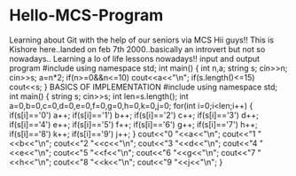# Hello-MCS-Program
Learning about Git with the help of our seniors via MCS
Hii guys!!
This is Kishore here..landed on feb 7th 2000..basically an introvert but not so nowadays..
Learning a lo of life lessons nowadays!!
input and output program
#include <iostream>
using namespace std;
int main()
{
int n,a;
string s;
cin>>n;
cin>>s;
a=n*2;
if(n>=0&&n<=10)
cout<<a<<"\n";
if(s.length()<=15)
cout<<s;
}
BASICS OF IMPLEMENTATION
  #include<iostream>
using namespace std;
int main()
{
    string s;
    cin>>s;
    int len=s.length();
    int a=0,b=0,c=0,d=0,e=0,f=0,g=0,h=0,k=0,j=0;
    for(int i=0;i<len;i++)
    {
    if(s[i]=='0')
        a++;
    if(s[i]=='1')
    b++;
    if(s[i]=='2')
    c++;
    if(s[i]=='3')
    d++;
    if(s[i]=='4')
    e++;
    if(s[i]=='5')
    f++;
    if(s[i]=='6')
    g++;
    if(s[i]=='7')
    h++;
    if(s[i]=='8')
    k++;
    if(s[i]=='9')
    j++;
    }
    cout<<"0 "<<a<<"\n";
    cout<<"1 "<<b<<"\n";
    cout<<"2 "<<c<<"\n";
    cout<<"3 "<<d<<"\n";
    cout<<"4 "<<e<<"\n";
    cout<<"5 "<<f<<"\n";
    cout<<"6 "<<g<<"\n";
    cout<<"7 "<<h<<"\n";
    cout<<"8 "<<k<<"\n";
    cout<<"9 "<<j<<"\n";
}
